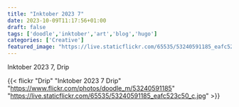 ```yaml
---
title: "Inktober 2023 7"
date: 2023-10-09T11:17:56+01:00
draft: false
tags: ['doodle','inktober','art','blog','hugo']
categories: ['Creative']
featured_image: "https://live.staticflickr.com/65535/53240591185_eafc523c50_c.jpg"
---
```


Inktober 2023 7, Drip


{{< flickr "Drip"
           "Inktober 2023 7 Drip"
           "https://www.flickr.com/photos/doodle_m/53240591185"
           "https://live.staticflickr.com/65535/53240591185_eafc523c50_c.jpg" >}}

